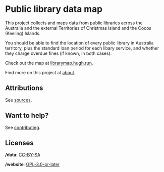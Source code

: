 # Public library data map

This project collects and maps data from public libraries across the Australia and the external Territories of Christmas Island and the Cocos (Keeling) Islands.

You should be able to find the location of every public library in Australia territory, plus the standard loan period for each libary service, and whether they charge overdue fines (if known, in both cases).

Check out the map at [librarymap.hugh.run](https://librarymap.hugh.run).

Find more on this project at [about](about.md).

## Attributions

See [sources](sources.md).

## Want to help?

See [contributing](contributing.md).

## Licenses

**/data**: [CC-BY-SA](https://creativecommons.org/licenses/by-sa/4.0/)

**/website**: [GPL-3.0-or-later](https://www.gnu.org/licenses/gpl-3.0.txt)